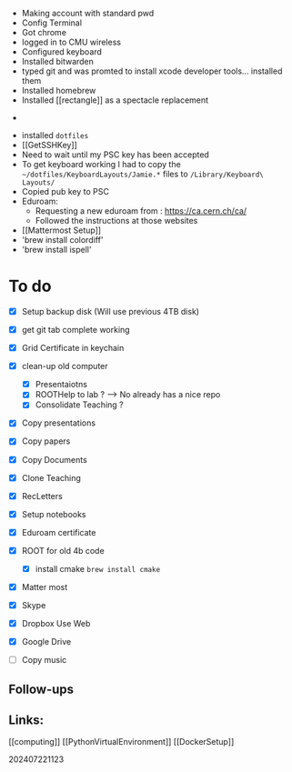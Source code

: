 
- Making account with standard pwd
- Config Terminal 
- Got chrome
- logged in to CMU wireless
- Configured keyboard
- Installed bitwarden
- typed git and was promted to install xcode developer tools... installed them
- Installed homebrew
- Installed [[rectangle]] as a spectacle replacement 
- ```brew install emacs
- installed ```dotfiles```
- [[GetSSHKey]]
- Need to wait until my PSC key has been accepted
- To get keyboard working I had to copy the `~/dotfiles/KeyboardLayouts/Jamie.*` files to `/Library/Keyboard\ Layouts/`
- Copied pub key to PSC
- Eduroam:
	- Requesting a new eduroam from :  https://ca.cern.ch/ca/
	- Followed the instructions at those websites
- [[Mattermost Setup]]
- 'brew install colordiff'
- 'brew install ispell'





# To do
- [x] Setup backup disk (Will use previous 4TB disk)
- [x]  get git tab complete working
- [x] Grid Certificate in keychain
- [x]  clean-up old computer
	- [x] Presentaiotns 
	- [x] ROOTHelp to lab ?  --> No already has a nice repo
	- [x] Consolidate Teaching ?
- [x] Copy presentations
- [x] Copy papers
- [x] Copy Documents
- [x] Clone Teaching
- [x] RecLetters
- [x] Setup notebooks
- [x] Eduroam certificate 
- [x] ROOT for old 4b code
	- [x] install cmake `brew install cmake`
- [x] Matter most
- [x] Skype 
- [x] Dropbox Use Web
- [x] Google Drive
- [ ] Copy music


## Follow-ups


## Links: 
[[computing]]
[[PythonVirtualEnvironment]]
[[DockerSetup]]


202407221123
